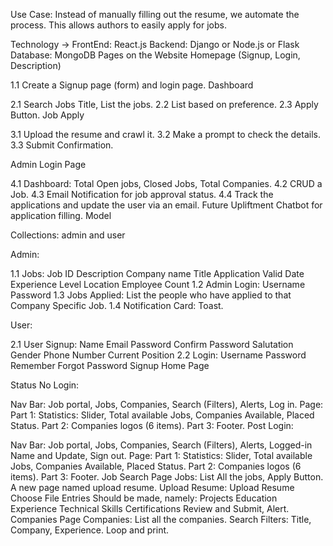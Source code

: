 Use Case: Instead of manually filling out the resume, we automate the process. This allows authors to easily apply for jobs.

Technology ->
FrontEnd: React.js
Backend: Django or Node.js or Flask
Database: MongoDB
Pages on the Website
Homepage (Signup, Login, Description)

1.1 Create a Signup page (form) and login page.
Dashboard

2.1 Search Jobs Title, List the jobs.
2.2 List based on preference.
2.3 Apply Button.
Job Apply

3.1 Upload the resume and crawl it.
3.2 Make a prompt to check the details.
3.3 Submit Confirmation.

Admin Login Page

4.1 Dashboard: Total Open jobs, Closed Jobs, Total Companies.
4.2 CRUD a Job.
4.3 Email Notification for job approval status.
4.4 Track the applications and update the user via an email.
Future Upliftment
Chatbot for application filling.
Model

Collections: admin and user

Admin:

1.1 Jobs:
Job ID
Description
Company name
Title
Application Valid Date
Experience Level
Location
Employee Count
1.2 Admin Login:
Username
Password
1.3 Jobs Applied: List the people who have applied to that Company Specific Job.
1.4 Notification Card: Toast.

User:

2.1 User Signup:
Name
Email
Password
Confirm Password
Salutation
Gender
Phone Number
Current Position
2.2 Login:
Username
Password
Remember
Forgot Password
Signup
Home Page

Status No Login:

Nav Bar: Job portal, Jobs, Companies, Search (Filters), Alerts, Log in.
Page:
Part 1: Statistics: Slider, Total available Jobs, Companies Available, Placed Status.
Part 2: Companies logos (6 items).
Part 3: Footer.
Post Login:

Nav Bar: Job portal, Jobs, Companies, Search (Filters), Alerts, Logged-in Name and Update, Sign out.
Page:
Part 1: Statistics: Slider, Total available Jobs, Companies Available, Placed Status.
Part 2: Companies logos (6 items).
Part 3: Footer.
Job Search Page
Jobs: List All the jobs, Apply Button.
A new page named upload resume.
Upload Resume:
Upload Resume Choose File
Entries Should be made, namely:
Projects
Education
Experience
Technical Skills
Certifications
Review and Submit, Alert.
Companies Page
Companies: List all the companies.
Search
Filters: Title, Company, Experience.
Loop and print.